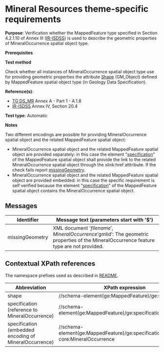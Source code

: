 # Mineral Resources theme-specific requirements

**Purpose**: Verification whether the MappedFeature type specified in Section 4.2.1.10 of Annex III ([IR-ISDSS](./README.md#ref_IR-ISDSS)) is used to describe the geometric properties of MineralOccurrence spatial object type.


**Prerequisites**

**Test method**

Check whether all instances of MineralOccurrence spatial object type use for providing geometric properties the attribute [Shape](#shape) (GM_Object) defined by MappedFeature spatial object type (in Geology Data Specification).

**Reference(s)**: 

* [TG DS_MR](./README.md#ref_TG_DS_MR) Annex A - Part 1 - A.1.8
* [IR-ISDSS](./README.md#ref_IR-ISDSS) Annex IV, Section 20.4

**Test type**: Automatic

**Notes** 

Two different encodings are possible for providing MineralOccurrence spatial object and the related MappedFeature spatial object:

 * MineralOccurrence spatial object and the related MappedFeature spatial object are provided separately: in this case the element "[specification](#specification1)" of the MappedFeature spatial object shall provide the link to the related MineralOccurrence spatial object through the xlink:href atttribute. If the check fails report [missingGeometry](#missingGeometry).
 * MineralOccurrence spatial object and the related MappedFeature spatial object are provided embedded: in this case the specific requirement is self verified because the element "[specification](#specification2)" of the MappedFeature spatial object contains the MineralOccurrence spatial object.

## Messages

Identifier  |  Message text (parameters start with '$')
---------------------------------------------------------- | -------------------------------------------------------------------------
missingGeometry <a name="missingGeometry"/>  |  XML document '$filename', MineralOccurrence '$gmlid': The geometric properties of the MineralOccurrence feature type are not provided.

## Contextual XPath references

The namespace prefixes used as described in [README](./README.md#namespaces).

Abbreviation                   |  XPath expression                 |Multiplicity       |Voidable
------------------------------ | --------------------------------- | ------------------|----------
shape <a name="shape"></a> | //schema-element(ge:MappedFeature)/ge:shape | 1 | No
specification (reference to MineralOccurrence) <a name="specification1"></a> | //schema-element(ge:MappedFeature)/ge:specification/@xlink:href | 1 | No
specification (embedded encoding of MineralOccurrence) <a name="specification2"></a> | //schema-element(ge:MappedFeature)/ge:specification/mr-core:MineralOccurrence | 1 | No
